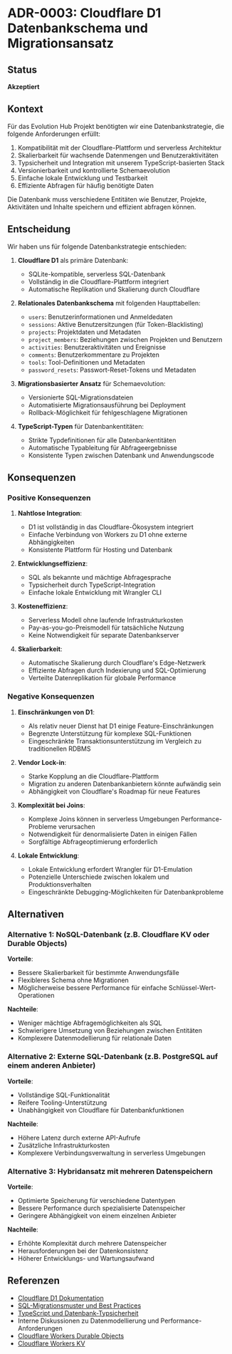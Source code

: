 # ADR-0003: Cloudflare D1 Datenbankschema und Migrationsansatz

## Status

**Akzeptiert**

## Kontext

Für das Evolution Hub Projekt benötigten wir eine Datenbankstrategie, die folgende Anforderungen erfüllt:

1. Kompatibilität mit der Cloudflare-Plattform und serverless Architektur
2. Skalierbarkeit für wachsende Datenmengen und Benutzeraktivitäten
3. Typsicherheit und Integration mit unserem TypeScript-basierten Stack
4. Versionierbarkeit und kontrollierte Schemaevolution
5. Einfache lokale Entwicklung und Testbarkeit
6. Effiziente Abfragen für häufig benötigte Daten

Die Datenbank muss verschiedene Entitäten wie Benutzer, Projekte, Aktivitäten und Inhalte speichern und effizient abfragen können.

## Entscheidung

Wir haben uns für folgende Datenbankstrategie entschieden:

1. **Cloudflare D1** als primäre Datenbank:
   - SQLite-kompatible, serverless SQL-Datenbank
   - Vollständig in die Cloudflare-Plattform integriert
   - Automatische Replikation und Skalierung durch Cloudflare

2. **Relationales Datenbankschema** mit folgenden Haupttabellen:
   - `users`: Benutzerinformationen und Anmeldedaten
   - `sessions`: Aktive Benutzersitzungen (für Token-Blacklisting)
   - `projects`: Projektdaten und Metadaten
   - `project_members`: Beziehungen zwischen Projekten und Benutzern
   - `activities`: Benutzeraktivitäten und Ereignisse
   - `comments`: Benutzerkommentare zu Projekten
   - `tools`: Tool-Definitionen und Metadaten
   - `password_resets`: Passwort-Reset-Tokens und Metadaten

3. **Migrationsbasierter Ansatz** für Schemaevolution:
   - Versionierte SQL-Migrationsdateien
   - Automatisierte Migrationsausführung bei Deployment
   - Rollback-Möglichkeit für fehlgeschlagene Migrationen

4. **TypeScript-Typen** für Datenbankentitäten:
   - Strikte Typdefinitionen für alle Datenbankentitäten
   - Automatische Typableitung für Abfrageergebnisse
   - Konsistente Typen zwischen Datenbank und Anwendungscode

## Konsequenzen

### Positive Konsequenzen

1. **Nahtlose Integration**:
   - D1 ist vollständig in das Cloudflare-Ökosystem integriert
   - Einfache Verbindung von Workers zu D1 ohne externe Abhängigkeiten
   - Konsistente Plattform für Hosting und Datenbank

2. **Entwicklungseffizienz**:
   - SQL als bekannte und mächtige Abfragesprache
   - Typsicherheit durch TypeScript-Integration
   - Einfache lokale Entwicklung mit Wrangler CLI

3. **Kosteneffizienz**:
   - Serverless Modell ohne laufende Infrastrukturkosten
   - Pay-as-you-go-Preismodell für tatsächliche Nutzung
   - Keine Notwendigkeit für separate Datenbankserver

4. **Skalierbarkeit**:
   - Automatische Skalierung durch Cloudflare's Edge-Netzwerk
   - Effiziente Abfragen durch Indexierung und SQL-Optimierung
   - Verteilte Datenreplikation für globale Performance

### Negative Konsequenzen

1. **Einschränkungen von D1**:
   - Als relativ neuer Dienst hat D1 einige Feature-Einschränkungen
   - Begrenzte Unterstützung für komplexe SQL-Funktionen
   - Eingeschränkte Transaktionsunterstützung im Vergleich zu traditionellen RDBMS

2. **Vendor Lock-in**:
   - Starke Kopplung an die Cloudflare-Plattform
   - Migration zu anderen Datenbankanbietern könnte aufwändig sein
   - Abhängigkeit von Cloudflare's Roadmap für neue Features

3. **Komplexität bei Joins**:
   - Komplexe Joins können in serverless Umgebungen Performance-Probleme verursachen
   - Notwendigkeit für denormalisierte Daten in einigen Fällen
   - Sorgfältige Abfrageoptimierung erforderlich

4. **Lokale Entwicklung**:
   - Lokale Entwicklung erfordert Wrangler für D1-Emulation
   - Potenzielle Unterschiede zwischen lokalem und Produktionsverhalten
   - Eingeschränkte Debugging-Möglichkeiten für Datenbankprobleme

## Alternativen

### Alternative 1: NoSQL-Datenbank (z.B. Cloudflare KV oder Durable Objects)

**Vorteile**:
- Bessere Skalierbarkeit für bestimmte Anwendungsfälle
- Flexibleres Schema ohne Migrationen
- Möglicherweise bessere Performance für einfache Schlüssel-Wert-Operationen

**Nachteile**:
- Weniger mächtige Abfragemöglichkeiten als SQL
- Schwierigere Umsetzung von Beziehungen zwischen Entitäten
- Komplexere Datenmodellierung für relationale Daten

### Alternative 2: Externe SQL-Datenbank (z.B. PostgreSQL auf einem anderen Anbieter)

**Vorteile**:
- Vollständige SQL-Funktionalität
- Reifere Tooling-Unterstützung
- Unabhängigkeit von Cloudflare für Datenbankfunktionen

**Nachteile**:
- Höhere Latenz durch externe API-Aufrufe
- Zusätzliche Infrastrukturkosten
- Komplexere Verbindungsverwaltung in serverless Umgebungen

### Alternative 3: Hybridansatz mit mehreren Datenspeichern

**Vorteile**:
- Optimierte Speicherung für verschiedene Datentypen
- Bessere Performance durch spezialisierte Datenspeicher
- Geringere Abhängigkeit von einem einzelnen Anbieter

**Nachteile**:
- Erhöhte Komplexität durch mehrere Datenspeicher
- Herausforderungen bei der Datenkonsistenz
- Höherer Entwicklungs- und Wartungsaufwand

## Referenzen

- [Cloudflare D1 Dokumentation](https://developers.cloudflare.com/d1/)
- [SQL-Migrationsmuster und Best Practices](https://martinfowler.com/articles/evodb.html)
- [TypeScript und Datenbank-Typsicherheit](https://www.prisma.io/docs/concepts/components/prisma-client/advanced-type-safety)
- Interne Diskussionen zu Datenmodellierung und Performance-Anforderungen
- [Cloudflare Workers Durable Objects](https://developers.cloudflare.com/workers/learning/using-durable-objects/)
- [Cloudflare Workers KV](https://developers.cloudflare.com/workers/learning/how-kv-works/)
